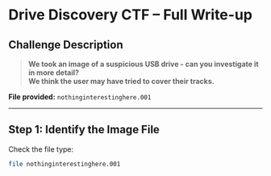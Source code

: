 # Drive Discovery CTF – Full Write-up

## Challenge Description

> **We took an image of a suspicious USB drive - can you investigate it in more detail?  
> We think the user may have tried to cover their tracks.**

**File provided:** `nothinginterestinghere.001`

---

## Step 1: Identify the Image File

Check the file type:
```sh
file nothinginterestinghere.001
```
